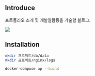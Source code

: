 ## Introduce
포트폴리오 소개 및 개발일람등을 기술할 블로그. <br>

![](./screenshot/homepage.png) <br>

## Installation
```sh
mkdir 프로젝트/db/data
mkdir 프로젝트/nginx/logs

docker-compose up --build
```


